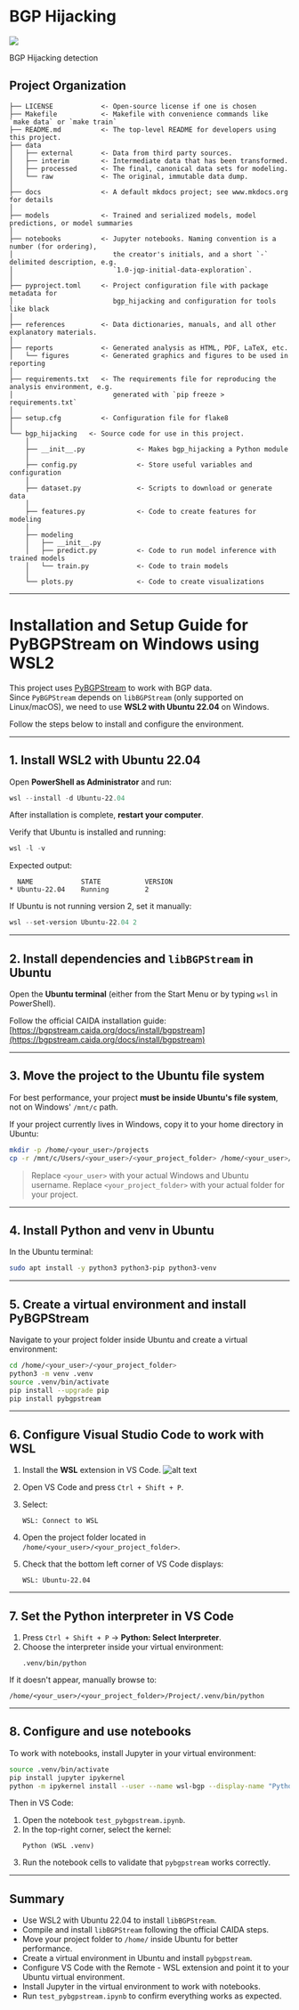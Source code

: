 # BGP Hijacking

<a target="_blank" href="https://cookiecutter-data-science.drivendata.org/">
    <img src="https://img.shields.io/badge/CCDS-Project%20template-328F97?logo=cookiecutter" />
</a>

BGP Hijacking detection

## Project Organization

```
├── LICENSE            <- Open-source license if one is chosen
├── Makefile           <- Makefile with convenience commands like `make data` or `make train`
├── README.md          <- The top-level README for developers using this project.
├── data
│   ├── external       <- Data from third party sources.
│   ├── interim        <- Intermediate data that has been transformed.
│   ├── processed      <- The final, canonical data sets for modeling.
│   └── raw            <- The original, immutable data dump.
│
├── docs               <- A default mkdocs project; see www.mkdocs.org for details
│
├── models             <- Trained and serialized models, model predictions, or model summaries
│
├── notebooks          <- Jupyter notebooks. Naming convention is a number (for ordering),
│                         the creator's initials, and a short `-` delimited description, e.g.
│                         `1.0-jqp-initial-data-exploration`.
│
├── pyproject.toml     <- Project configuration file with package metadata for 
│                         bgp_hijacking and configuration for tools like black
│
├── references         <- Data dictionaries, manuals, and all other explanatory materials.
│
├── reports            <- Generated analysis as HTML, PDF, LaTeX, etc.
│   └── figures        <- Generated graphics and figures to be used in reporting
│
├── requirements.txt   <- The requirements file for reproducing the analysis environment, e.g.
│                         generated with `pip freeze > requirements.txt`
│
├── setup.cfg          <- Configuration file for flake8
│
└── bgp_hijacking   <- Source code for use in this project.
    │
    ├── __init__.py             <- Makes bgp_hijacking a Python module
    │
    ├── config.py               <- Store useful variables and configuration
    │
    ├── dataset.py              <- Scripts to download or generate data
    │
    ├── features.py             <- Code to create features for modeling
    │
    ├── modeling                
    │   ├── __init__.py 
    │   ├── predict.py          <- Code to run model inference with trained models          
    │   └── train.py            <- Code to train models
    │
    └── plots.py                <- Code to create visualizations
```

--------

# Installation and Setup Guide for PyBGPStream on Windows using WSL2

This project uses [PyBGPStream](https://bgpstream.caida.org/) to work with BGP data.  
Since `PyBGPStream` depends on `libBGPStream` (only supported on Linux/macOS), we need to use **WSL2 with Ubuntu 22.04** on Windows.

Follow the steps below to install and configure the environment.

---

## 1. Install WSL2 with Ubuntu 22.04
Open **PowerShell as Administrator** and run:

```powershell
wsl --install -d Ubuntu-22.04
```

After installation is complete, **restart your computer**.

Verify that Ubuntu is installed and running:

```powershell
wsl -l -v
```

Expected output:
```
  NAME            STATE           VERSION
* Ubuntu-22.04    Running         2
```

If Ubuntu is not running version 2, set it manually:
```powershell
wsl --set-version Ubuntu-22.04 2
```

---

## 2. Install dependencies and `libBGPStream` in Ubuntu
Open the **Ubuntu terminal** (either from the Start Menu or by typing `wsl` in PowerShell).

Follow the official CAIDA installation guide:  
[https://bgpstream.caida.org/docs/install/bgpstream](https://bgpstream.caida.org/docs/install/bgpstream)

---

## 3. Move the project to the Ubuntu file system
For best performance, your project **must be inside Ubuntu's file system**, not on Windows' `/mnt/c` path.

If your project currently lives in Windows, copy it to your home directory in Ubuntu:

```bash
mkdir -p /home/<your_user>/projects
cp -r /mnt/c/Users/<your_user>/<your_project_folder> /home/<your_user>/<your_project_folder>/
```

> Replace `<your_user>` with your actual Windows and Ubuntu username.
> Replace `<your_project_folder>` with your actual folder for your project.

---

## 4. Install Python and venv in Ubuntu
In the Ubuntu terminal:

```bash
sudo apt install -y python3 python3-pip python3-venv
```

---

## 5. Create a virtual environment and install PyBGPStream
Navigate to your project folder inside Ubuntu and create a virtual environment:

```bash
cd /home/<your_user>/<your_project_folder>
python3 -m venv .venv
source .venv/bin/activate
pip install --upgrade pip
pip install pybgpstream
```

---

## 6. Configure Visual Studio Code to work with WSL
1. Install the **WSL** extension in VS Code.
![alt text](image.png)

2. Open VS Code and press `Ctrl + Shift + P`.
3. Select:
   ```
   WSL: Connect to WSL
   ```
4. Open the project folder located in `/home/<your_user>/<your_project_folder>`.
5. Check that the bottom left corner of VS Code displays:
   ```
   WSL: Ubuntu-22.04
   ```

---

## 7. Set the Python interpreter in VS Code
1. Press `Ctrl + Shift + P` → **Python: Select Interpreter**.
2. Choose the interpreter inside your virtual environment:
   ```
   .venv/bin/python
   ```

If it doesn't appear, manually browse to:
```
/home/<your_user>/<your_project_folder>/Project/.venv/bin/python
```

---

## 8. Configure and use notebooks
To work with notebooks, install Jupyter in your virtual environment:

```bash
source .venv/bin/activate
pip install jupyter ipykernel
python -m ipykernel install --user --name wsl-bgp --display-name "Python (WSL .venv)"
```

Then in VS Code:
1. Open the notebook `test_pybgpstream.ipynb`.
2. In the top-right corner, select the kernel:
   ```
   Python (WSL .venv)
   ```
3. Run the notebook cells to validate that `pybgpstream` works correctly.

---

## Summary
- Use WSL2 with Ubuntu 22.04 to install `libBGPStream`.
- Compile and install `libBGPStream` following the official CAIDA steps.
- Move your project folder to `/home/` inside Ubuntu for better performance.
- Create a virtual environment in Ubuntu and install `pybgpstream`.
- Configure VS Code with the Remote - WSL extension and point it to your Ubuntu virtual environment.
- Install Jupyter in the virtual environment to work with notebooks.
- Run `test_pybgpstream.ipynb` to confirm everything works as expected.